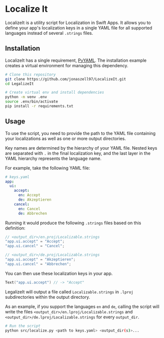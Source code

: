 # Localize It

LocalizeIt is a utility script for Localization in Swift Apps. It allows you to define your app's localization keys in a single YAML file for all supported languages instead of several `.strings` files.

## Installation

LocalizeIt has a single requirement, [PyYAML](https://pypi.org/project/PyYAML/). The installation example creates a virtual environment for managing this dependency.

```bash
# Clone this repository
git clone https://github.com/jonaszell97/LocalizeIt.git
cd LegalizeIt

# Create virtual env and install dependencies
python -m venv .env
source .env/bin/activate
pip install -r requirements.txt
```

## Usage

To use the script, you need to provide the path to the YAML file containing your localizations as well as one or more output directories.

Key names are determined by the hierarchy of your YAML file. Nested keys are separated with `.` in the final localization key, and the last layer in the YAML hierarchy represents the language name.

For example, take the following YAML file:

```YAML
# keys.yaml
app:
  ui:
    accept:
      en: Accept
      de: Akzeptieren
    cancel:
      en: Cancel
      de: Abbrechen
```

Running it would produce the following `.strings` files based on this definition:

```swift
// <output_dir>/en.proj/Localizable.strings
"app.ui.accept" = "Accept";
"app.ui.cancel" = "Cancel";
```

```swift
// <output_dir>/de.proj/Localizable.strings
"app.ui.accept" = "Akzeptieren";
"app.ui.cancel" = "Abbrechen";
```

You can then use these localization keys in your app.

```swift
Text("app.ui.accept") // -> "Accept"
```

LegalizeIt will output a file called `Localizable.strings` in `.lproj` subdirectories within the output directory.

As an example, if you support the languages `en` and `de`, calling the script will write the files `<output_dir>/en.lproj/Localizable.strings` and `<output_dir>/de.lproj/Localizable.strings` for every `output_dir`.

```bash
# Run the script
python src/localize.py <path to keys.yaml> <output_dir(s)>...
```